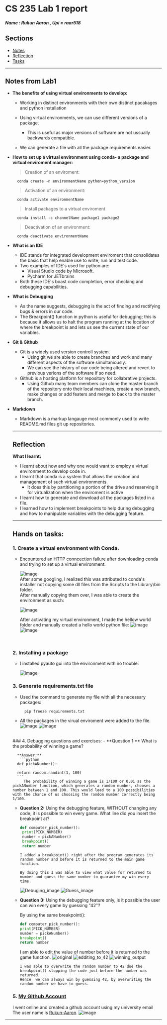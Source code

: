 # CS 235 Lab 1 report 
##### Name : Rukun Aaron , Upi = raar518
## Sections

  - [Notes](#notes-from-lab1)
  - [Reflection](#reflection)
  - [Tasks](#4-debugging-questions-and-exercises)
---
## Notes from Lab1

- **The benefits of using virtual environments to develop:**

    - Working in distinct environments with their own distinct pacakages and python installation

    - Using virtual environments, we can use different versions of a package.
     
      - This is useful as major versions of software are not ussually backwards compatible.  

    - We can generate a file with all the package requirements easier. 

- **How to set up a virtual environment using conda- a package and virtual enviroment manager:**

    > Creation of an enviroment: 
            
        conda create -n environmentName python=python_version

    > Activation of an environment: <code></code>
    
        conda activate environmentName

    > Install packages to a virtual enviroment

        conda install -c channelName package1 package2 
    > Deactivation of an environment:

        conda deactivate environmentName
        
- **What is an IDE**
  - IDE stands for integrated development enviroment that consolidates the basic that help enable use to write, run and test code. 
  - Two examples of IDE's used for python are:
    - Visual Studio code by Microsoft.
    - Pycharm for JETbrains 
  - Both these IDE's boast code completion, error checking and debugging capabilities.  
- **What is Debugging**
  - As the name suggests, debugging is the act of finding and rectifying bugs & errors in our code. 
   - The Breakpoint() function in python is useful for debugging; this is because it allows us to halt the program running at the location of where the breakpoint is and lets us see the current state of our variables. 
- **Git & Github**

    - Git is a widely used version controll system. 
      - Using git we are able to create branches and work and many different aspects of the software simultaniously. 
      - We can see the history of our code being altered and revert to previous verions of the software if so need. 
    - Github is a hosting platform for repository for collabrative projects. 
      - Using Github many team members can clone the master branch of the repository onto their local machines, create a new branch, make changes or add featers and merge to back to the master branch. 


- **Markdown**
  - Markdown is a markup langauge most commonly used to write README.md files git up repositories.
   
  ---
  ## **Reflection**

  **What I learnt:**
        
    - I learnt about how and why one would want to employ a virtual environment to develop code in. 
    - I learnt that conda is a system that allows the creation and management of such virtual environments. 
      - It does this by partitioning a portion of the drive and reserving it for virtualization when the enviroment is active
    - I learnt how to generate and download all the packages listed in a file.
    -  I learned how to implement breakpoints to help during debugging and how to manipulate variables with the debugging feature.
    ---

    ## **Hands on tasks:**
    ### 1. Create a virtual environment with Conda.
        
    - Encountered an HTTP conncection failure after downloading conda and trying to set up a virtual environment. 
          
      ![image](HttpError.png)
      <br>
      After some googling, I realized this was attributed to conda's installer not copying some dll files from the Scripts to the Library\bin folder.
      <br>
      After manually copying them over, I was able to create the environment as such:
      <br>
        
      ![image](CondaEnvSuccess.png)<br/>
      
      After activating my virtual environment, I made the hellow world folder and manually created a hello world python file:
      ![image](Hellow.png)
      ![image](h)
   </br>

    ### 2. Installing a package
    - I installed pyauto gui into the environment with no trouble:

        ![image](Package.png)  <br>
    ### 3. Generate requirements.txt file   
            
    - Used the command to generate my file with all the necessary packages:
                
            pip freeze requirements.txt
    - All the packages in the virual enviroment were added to the file. 
        ![image](RequirementImage.png)
        ![image](Requirements.png)
    </br>
    ### 4. Debugging questions and exercises: 
     - **Question 1:** What is the probability of winning a game?
            <br>

        **Answer:**
         ```python
        def pickANumber():

        return random.randint(1, 100)
        ``` 
           The probability of winning a game is 1/100 or 0.01 as the pickANumber function, which generates a random number, chooses a number between 1 and 100. This would lead to a 100 possibilities with the chance of us choosing the random number correctly being 1/100. 

    - **Question 2:** Using the debugging feature, WITHOUT changing any code, it is possible to win every game. What line did you insert the breakpoint at? 
       ```python
       def computer_pick_number():
        print(PICK_NUMBER)
        number = pickANumber()
        breakpoint()
        return number
        ``` 
          I added a breakpoint() right after the program generates its random number and before it is returned to the main game function. 
          
          By doing this I was able to view what value for returned to number and guess the same number to guarantee my win every time.
        ![Debuging_image](Q2.png)
        ![Guess_image](Q2guess.png)
    
    - **Question 3:** Using the debugging feature only, is it possible the user can win every game by guessing "42"?

        By using the same breakpoint(): 
        ```python
        def computer_pick_number():
        print(PICK_NUMBER)
        number = pickANumber()
        breakpoint()
        return number
        ```
        I am able to edit the value of number before it is returned to the game function. 
        ![original](Q3Original.png)
        ![edditing_to_42](Q3AfterChange.png)
        ![winning_output](Q3Win.png)
            
          I was able to overwrite the random number to 42 due the breakpoint() stopping the code just before the number was returned. 
          Hence  we can always win by guessing 42, by overwriting the random number we have to guess. 
    ### 5. [My Github Account](https://github.com/Rukun-Aaron)
    I went online and created a github account using my university email
    The user name is [Rukun-Aaron](https://github.com/Rukun-Aaron).
    ![image](github.png)
---
